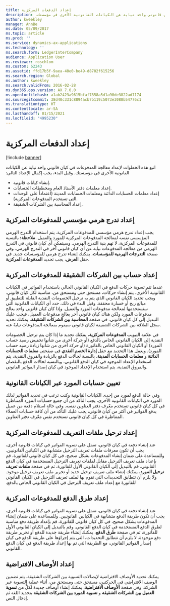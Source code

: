 ```yaml
---
title: إعداد الدفعات المركزية
description: ‏‫اتبع هذه الخطوات لإعداد معالجة المدفوعات في كيان قانوني واحد نيابة عن الكيانات القانونية الأخرى في مؤسستك.
author: kweekley
manager: AnnBe
ms.date: 05/09/2017
ms.topic: article
ms.prod: ''
ms.service: dynamics-ax-applications
ms.technology: ''
ms.search.form: LedgerInterCompany
audience: Application User
ms.reviewer: roschlom
ms.custom: 62243
ms.assetid: ffd17b5f-9aea-40e0-be49-d8702f615256
ms.search.region: Global
ms.author: kweekley
ms.search.validFrom: 2016-02-28
ms.dyn365.ops.version: AX 7.0.0
ms.openlocfilehash: a1ab2423a9615bfaf7858a5d1a90de3822ad7174
ms.sourcegitcommit: 38d40c331c8894acb7b119c5073e3088b54776c1
ms.translationtype: HT
ms.contentlocale: ar-SA
ms.lasthandoff: 01/15/2021
ms.locfileid: "4995230"
---
```

# <a name="set-up-centralized-payments"></a>إعداد الدفعات المركزية

[!include [banner](../includes/banner.md)]

‏‫اتبع هذه الخطوات لإعداد معالجة المدفوعات في كيان قانوني واحد نيابة عن الكيانات القانونية الأخرى في مؤسستك. وقبل البدء، يجب إكمال الإعداد التالي:‬

-   إنشاء كيانات قانونية.
-   إعداد معلمات دفتر الأستاذ العام ومخططات الحسابات.
-   إعداد معلمات الحسابات الدائنة ومعلمات الحسابات المدينة (اعتماداً على الوحدات التي تستخدم المدفوعات المركزية).
-   إعداد المحاسبة بين الشركات الشقيقة.

## <a name="set-up-an-organizational-hierarchy-for-centralized-payments"></a>إعداد تدرج هرمي مؤسسي للمدفوعات المركزية
يجب إعداد تدرج هرمي مؤسسي للمدفوعات المركزية. يتم استخدام التدرج الهرمي المؤسسي نفسه لمعالجة المدفوعات المركزية للمورد والعميل. **ملاحظة:** بالنسبة للمدفوعات المركزية، لا تهم بنية التدرج الهرمي. وسيتمكن أي كيان قانوني في التدرج الهرمي من معالجة المدفوعات نيابة عن أي كيان قانوني آخر في التدرج الهرمي. وفي صفحة **التدرجات الهرمية للمؤسسات**، يمكنك إنشاء تدرج هرمي للمؤسسات جديد. في حقل **الغرض**، يجب تحديد **المدفوعات المركزية‬**. 

## <a name="set-up-an-intercompany-account-for-centralized-payments"></a>إعداد حساب بين الشركات الشقيقة للمدفوعات المركزية
عندما تتم تسوية حركات الدفع في الكيان القانوني الحالي باستخدام الفواتير في الكيانات القانونية الأخرى، يتم إنشاء حركات، مستحق حتى ومستحق من، مناسبة لكل كيان قانوني. ويجب تحديد الكيان القانوني الذي يتم به ترحيل الخصومات النقدية القابلة للتطبيق أو مبالغ ربح أو خسارة محققة. وقبل البدء في ذلك، حدد أي الكيانات القانونية التي ستستخدمها لمعالجة مدفوعات المورد والعميل. وإذا كان كيان قانوني واحد يعالج مدفوعات المورد ولكن هناك كيان قانوني آخر يعالج مدفوعات العميل، فيجب عليك التبديل إلى كل كيان قانوني. في صفحة **المحاسبة بين الشركات الشقيقة**، يمكنك تحديد سجل العلاقة بين الشركات الشقيقة لكيان قانوني سيقوم بمعالجة المدفوعات نيابةً عنه. 

في علامة التبويب ‬‏‫**‬‏‫المدفوعات المركزية‬‏‫**‬‏‫، يمكنك تحديد ما إذا كان يتم ترحيل الخصومات النقدية إلى الكيان القانوني الخاص بالدفع (أو حركة أخرى من شأنها تخفيض رصيد حساب المورد) أو الكيان القانوني الخاص بالفاتورة (أو حركة أخرى من شأنها زيادة رصيد حساب المورد).‬ ويعمل هذا التحديد مع حقل **إدارة الخصم النقدي** في صفحتي **معلمات الحسابات الدائنة** و **معلمات الحسابات المدينة**. بالنسبة لحالات الدفع بالزيادة والفروق النقدية، يتم استخدام الإعداد الموجود في كيان الدفع القانوني. وبالنسبة لحالات الدفع بالنقصان والفروق النقدية، يتم استخدام الإعداد الموجود في كيان إصدار الفواتير القانوني.

## <a name="map-vendor-accounts-across-legal-entities"></a>تعيين حسابات المورد عبر الكيانات القانونية
وفي حالة الدفع لمورد من إحدى الكيانات القانونية وكنت ترغب في تحديد الفواتير لذلك المورد في الكيانات القانونية الأخرى، يجب التأكد من أن جميع حسابات المورد المتناظرة في كل كيان قانوني تستخدم معّرف دفتر العناوين نفسه. وفي حالة استلام دفعة من عميل يدفع الفواتير في أكثر من كيان قانوني، يجب عليك التأكد من أن كافة حسابات العملاء المتناظرة في كل كيان قانوني تستخدم نفس معّرف دفتر العناوين.

## <a name="set-up-posting-profiles-for-centralized-payments"></a>إعداد ترحيل ملفات التعريف للمدفوعات المركزية
عند إنشاء دفعة في كيان قانوني، تعمل على تسوية الفواتير في كيانات قانونية أخرى، يجب أن تكون معرفات ملفات تعريف الترحيل متشابهة في الكيانين القانونيين. وللمساعدة على ضمان إنشاء المدفوعات بشكل صحيح، في كل كيان قانوني للفاتورة، قم بإعداد ملف تعريف الترحيل مقابل لملفات تعريف الترحيل المستخدمة في كيان الدفع القانوني. ‏‫قم بالتبديل إلى الكيان القانوني الأول للفاتورة، ثم في صفحة **‬‏‫ملفات تعريف ترحيل المورد‬‏‫**، يمكنك إنشاء ملف تعريف ترحيل جديد أو تحرير ملف تعريف ترحيل موجود. ولا يلزم أن تتطابق التحديدات التي تقوم بها لملف تعريف الترحيل في الكيان القانوني للفاتورة مع إعداد ملف تعريف الترحيل في الكيان القانوني الخاص بالدفع.‬

## <a name="set-up-methods-of-payment-for-centralized-payments"></a>إعداد طرق الدفع للمدفوعات المركزية
عند إنشاء دفعة في كيان قانوني، تعمل على تسوية الفواتير في كيانات قانونية أخرى، يجب أن تكون طريقة الدفع متشابهة في الكيانين القانونيين. وللمساعدة على ضمان إنشاء المدفوعات بشكل صحيح، في كل كيان قانوني للفاتورة، قم بإعداد طريقة دفع ‬مناسبة لطرق الدفع المستخدمة في كيان الدفع القانوني. وقم بالتبديل إلى الكيان القانوني الأول للفاتورة، ثم في صفحة **طرق الدفع**، يمكنك إنشاء طريقة جديدة للدفع أو تحرير طريقة دفع موجودة. لا يلزم أن تتطابق التحديدات، التي يتم إجراؤها على طريقة الدفع في كيان إصدار الفواتير القانوني، مع الطريقة التي تم بها إعداد طريقة الدفع في كيان الدفع القانوني.

## <a name="set-up-default-descriptions"></a>إعداد الأوصاف الافتراضية
يمكنك تحديد الأوصاف الافتراضية لإيصالات التسوية بين الشركات الشقيقة. يتم تضمين الوصف الافتراضي في الحركتين، مستحق حتى ومستحق من، أثناء عملية التسوية عبر الشركة. وفي صفحة **الأوصاف الافتراضية**، يمكنك إنشاء أوصاف جديدة لكلٍّ من **تسوية العميل بين الشركات الشقيقة** و **تسوية المورد بين الشركات الشقيقة** بتحديد اللغة ثم إدخال النص.



